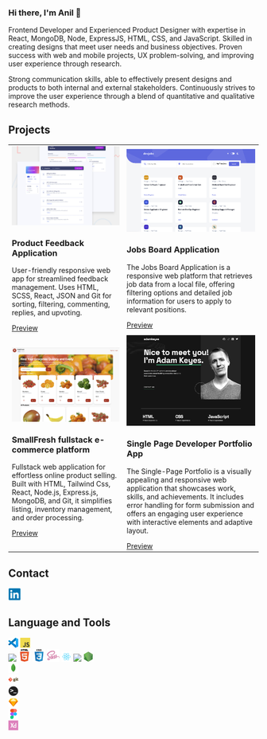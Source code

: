 ### Hi there, I'm Anil 👋

Frontend Developer and Experienced Product Designer with expertise in React, MongoDB, Node, ExpressJS, HTML, CSS, and JavaScript. Skilled in creating designs that meet user needs and business objectives. Proven success with web and mobile projects, UX problem-solving, and improving user experience through research.

Strong communication skills, able to effectively present designs and products to both internal and external stakeholders. Continuously strives to improve the user experience through a blend of quantitative and qualitative research methods.

## Projects

<table>
  <tr>
    <td>
      <img src="https://raw.githubusercontent.com/cursedxp/product-feedback-app/main/preview.jpg" style="object-fit: cover;" />   
      <h3><b>Product Feedback Application</b></h3>
      <p>User-friendly responsive web app for streamlined feedback management. Uses HTML, SCSS, React, JSON and Git for sorting, filtering, commenting, replies, and upvoting.</p>
      <a href="https://cursedxp.github.io/product-feedback-app/">Preview</a>
    </td>
    <td>
      <img src="https://raw.githubusercontent.com/cursedxp/devjobs-web-app/main/screenshot.png"  style="object-fit: cover;" />  
      <h3><b>Jobs Board Application</b></h3>
      <p>The Jobs Board Application is a responsive web platform that retrieves job data from a local file, offering filtering options and detailed job information for users to apply to relevant positions.</p>
      <a href="https://cursedxp.github.io/devjobs-web-app/">Preview</a>
    </td>
  </tr>
  <tr>
    <td>
      <img src="https://github.com/cursedxp/smallfresh-client/blob/main/Screenshot.png?raw=true" style="object-fit: cover;" />
      <h3><b>SmallFresh fullstack e-commerce platform</b></h3>
      <p>Fullstack web application for effortless online product selling. Built with HTML, Tailwind Css, React, Node.js, Express.js, MongoDB, and Git, it simplifies listing, inventory management, and order processing.</p>
      <a href="https://smallfresh.netlify.app/">Preview</a>
    </td>
    <td>
      <img src="https://raw.githubusercontent.com/cursedxp/single-page-developer-portfolio/main/screenshot.png" style="object-fit: cover;" />   
      <h3><b>Single Page Developer Portfolio App</b></h3>
      <p>The Single-Page Portfolio is a visually appealing and responsive web application that showcases work, skills, and achievements. It includes error handling for form submission and offers an engaging user experience with interactive elements and adaptive layout.</p>
      <a href="https://cursedxp.github.io/single-page-developer-portfolio/">Preview</a>
    </td>
  </tr>
</table>

## Contact

<a href="https://www.linkedin.com/in/anilozsoy/">
<img src="https://raw.githubusercontent.com/devicons/devicon/1119b9f84c0290e0f0b38982099a2bd027a48bf1/icons/linkedin/linkedin-original.svg" width="25">
</a>

## Language and Tools

<code><img height="20" src="https://raw.githubusercontent.com/github/explore/80688e429a7d4ef2fca1e82350fe8e3517d3494d/topics/visual-studio-code/visual-studio-code.png"></code>
<code><img height="20" src="https://raw.githubusercontent.com/github/explore/80688e429a7d4ef2fca1e82350fe8e3517d3494d/topics/javascript/javascript.png"> </code>
<code><img height="20" src="https://cdn.jsdelivr.net/gh/devicons/devicon/icons/typescript/typescript-plain.svg"/></code>
<code><img height="25" src="https://raw.githubusercontent.com/github/explore/80688e429a7d4ef2fca1e82350fe8e3517d3494d/topics/html/html.png"></code>
<code><img height="25" src="https://raw.githubusercontent.com/github/explore/80688e429a7d4ef2fca1e82350fe8e3517d3494d/topics/css/css.png"></code>
<code><img height="25" src="https://raw.githubusercontent.com/github/explore/80688e429a7d4ef2fca1e82350fe8e3517d3494d/topics/sass/sass.png"></code>
<code><img height="20" src="https://raw.githubusercontent.com/github/explore/80688e429a7d4ef2fca1e82350fe8e3517d3494d/topics/react/react.png"></code>
<code><img height="20" src="https://cdn.jsdelivr.net/gh/devicons/devicon/icons/redux/redux-original.svg"/></code>
<code><img height="20" src="https://raw.githubusercontent.com/github/explore/80688e429a7d4ef2fca1e82350fe8e3517d3494d/topics/nodejs/nodejs.png"> </code>
<code><img height="20" src="https://raw.githubusercontent.com/devicons/devicon/1119b9f84c0290e0f0b38982099a2bd027a48bf1/icons/mongodb/mongodb-original.svg"> </code>
<code><img height="20" src="https://raw.githubusercontent.com/github/explore/80688e429a7d4ef2fca1e82350fe8e3517d3494d/topics/git/git.png"> </code>
<code><img height="20" src="https://raw.githubusercontent.com/github/explore/80688e429a7d4ef2fca1e82350fe8e3517d3494d/topics/terminal/terminal.png"> </code>
<code><img height="20" src="https://raw.githubusercontent.com/devicons/devicon/1119b9f84c0290e0f0b38982099a2bd027a48bf1/icons/sketch/sketch-original.svg"> </code>
<code><img height="20" src="https://raw.githubusercontent.com/devicons/devicon/1119b9f84c0290e0f0b38982099a2bd027a48bf1/icons/figma/figma-original.svg"> </code>
<code><img height="20" src="https://raw.githubusercontent.com/devicons/devicon/1119b9f84c0290e0f0b38982099a2bd027a48bf1/icons/xd/xd-plain.svg"> </code>




